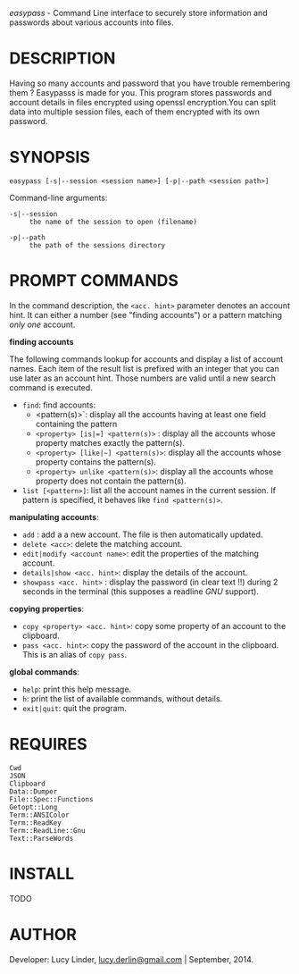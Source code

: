 *easypass* - Command Line interface to securely store information and
passwords about various accounts into files.

# DESCRIPTION

Having so many accounts and password that you have trouble remembering
them ? Easypasss is made for you. This program stores passwords and
account details in files encrypted using openssl encryption.You can
split data into multiple session files, each of them encrypted with its
own password.

# SYNOPSIS

    easypass [-s|--session <session name>] [-p|--path <session path>]

Command-line arguments:

    -s|--session 
         the name of the session to open (filename)

    -p|--path 
         the path of the sessions directory
 

# PROMPT COMMANDS

In the command description, the `<acc. hint>` parameter denotes an account hint. It can either a number (see "finding accounts") or a pattern matching _only one_ account.

__finding accounts__

The following commands lookup for accounts and display a list of account names. Each item of the result list is prefixed with an integer that you can use later as an account hint. Those numbers are valid until a new search command is executed.

 * `find`: find accounts:
     -  <pattern(s)>`: display all the accounts having at least one field containing the pattern
     - `<property> [is|=] <pattern(s)>` : display all the accounts whose property matches exactly the pattern(s).
     - `<property> [like|~] <pattern(s)>`: display all the accounts whose property contains the pattern(s).
     - `<property> unlike <pattern(s)>`: display all the accounts whose property does not contain the pattern(s).
 * `list [<pattern>]`: list all the account names in the current session. If pattern is specified, it behaves like `find <pattern(s)>`.

__manipulating accounts__: 

 * `add` : add a a new account. The file is then automatically updated.
 * `delete <acc>`: delete the matching account.
 * `edit|modify <account name>`: edit the properties of the matching account.
 * `details|show <acc. hint>`: display the details of the account.
 * `showpass <acc. hint>` : display the password (in clear text !!) during 2 seconds in the terminal (this supposes a readline _GNU_ support).

__copying properties__: 

 * `copy <property> <acc. hint>`: copy some property of an account to the clipboard.
 * `pass <acc. hint>`: copy the password of the account in the clipboard. This is an alias of `copy pass`.

__global commands__:

 * `help`: print this help message.
 * `h`: print the list of available commands, without details.
 * `exit|quit`: quit the program.


# REQUIRES

    Cwd
    JSON
    Clipboard
    Data::Dumper
    File::Spec::Functions
    Getopt::Long
    Term::ANSIColor
    Term::ReadKey
    Term::ReadLine::Gnu
    Text::ParseWords

# INSTALL 

TODO

# AUTHOR 

Developer: Lucy Linder, <lucy.derlin@gmail.com> | September, 2014.

